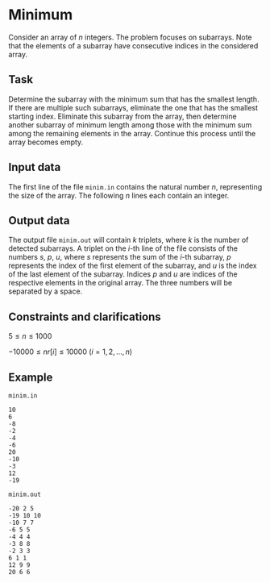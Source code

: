 # Minimum

Consider an array of $n$ integers. The problem focuses on subarrays. Note that the elements of a subarray have consecutive indices in the considered array.

## Task

Determine the subarray with the minimum sum that has the smallest length. If there are multiple such subarrays, eliminate the one that has the smallest starting index. Eliminate this subarray from the array, then determine another subarray of minimum length among those with the minimum sum among the remaining elements in the array. Continue this process until the array becomes empty.

## Input data

The first line of the file `minim.in` contains the natural number $n$, representing the size of the array. The following $n$ lines each contain an integer.

## Output data

The output file `minim.out` will contain $k$ triplets, where $k$ is the number of detected subarrays. A triplet on the $i$-th line of the file consists of the numbers $s$, $p$, $u$, where $s$ represents the sum of the $i$-th subarray, $p$ represents the index of the first element of the subarray, and $u$ is the index of the last element of the subarray. Indices $p$ and $u$ are indices of the respective elements in the original array. The three numbers will be separated by a space.

## Constraints and clarifications

$5 \leq n \leq 1000$

$-10000 \leq nr[i] \leq 10000$ $(i = 1, 2, \dots, n)$

## Example

`minim.in`

```
10
6
-8
-2
-4
-6
20
-10
-3
12
-19
```

`minim.out`

```
-20 2 5
-19 10 10
-10 7 7
-6 5 5
-4 4 4
-3 8 8
-2 3 3
6 1 1
12 9 9
20 6 6
```